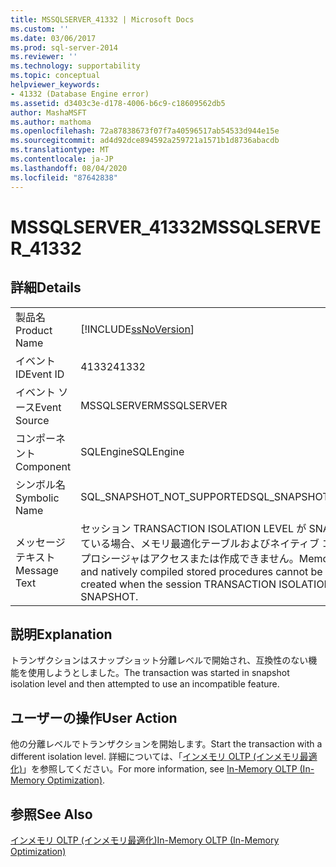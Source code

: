 ```yaml
---
title: MSSQLSERVER_41332 | Microsoft Docs
ms.custom: ''
ms.date: 03/06/2017
ms.prod: sql-server-2014
ms.reviewer: ''
ms.technology: supportability
ms.topic: conceptual
helpviewer_keywords:
- 41332 (Database Engine error)
ms.assetid: d3403c3e-d178-4006-b6c9-c18609562db5
author: MashaMSFT
ms.author: mathoma
ms.openlocfilehash: 72a87838673f07f7a40596517ab54533d944e15e
ms.sourcegitcommit: ad4d92dce894592a259721a1571b1d8736abacdb
ms.translationtype: MT
ms.contentlocale: ja-JP
ms.lasthandoff: 08/04/2020
ms.locfileid: "87642838"
---
```

# <a name="mssqlserver_41332"></a><span data-ttu-id="ee619-102">MSSQLSERVER_41332</span><span class="sxs-lookup"><span data-stu-id="ee619-102">MSSQLSERVER_41332</span></span>
    
## <a name="details"></a><span data-ttu-id="ee619-103">詳細</span><span class="sxs-lookup"><span data-stu-id="ee619-103">Details</span></span>  
  
|||  
|-|-|  
|<span data-ttu-id="ee619-104">製品名</span><span class="sxs-lookup"><span data-stu-id="ee619-104">Product Name</span></span>|[!INCLUDE[ssNoVersion](../../includes/ssnoversion-md.md)]|  
|<span data-ttu-id="ee619-105">イベント ID</span><span class="sxs-lookup"><span data-stu-id="ee619-105">Event ID</span></span>|<span data-ttu-id="ee619-106">41332</span><span class="sxs-lookup"><span data-stu-id="ee619-106">41332</span></span>|  
|<span data-ttu-id="ee619-107">イベント ソース</span><span class="sxs-lookup"><span data-stu-id="ee619-107">Event Source</span></span>|<span data-ttu-id="ee619-108">MSSQLSERVER</span><span class="sxs-lookup"><span data-stu-id="ee619-108">MSSQLSERVER</span></span>|  
|<span data-ttu-id="ee619-109">コンポーネント</span><span class="sxs-lookup"><span data-stu-id="ee619-109">Component</span></span>|<span data-ttu-id="ee619-110">SQLEngine</span><span class="sxs-lookup"><span data-stu-id="ee619-110">SQLEngine</span></span>|  
|<span data-ttu-id="ee619-111">シンボル名</span><span class="sxs-lookup"><span data-stu-id="ee619-111">Symbolic Name</span></span>|<span data-ttu-id="ee619-112">SQL_SNAPSHOT_NOT_SUPPORTED</span><span class="sxs-lookup"><span data-stu-id="ee619-112">SQL_SNAPSHOT_NOT_SUPPORTED</span></span>|  
|<span data-ttu-id="ee619-113">メッセージ テキスト</span><span class="sxs-lookup"><span data-stu-id="ee619-113">Message Text</span></span>|<span data-ttu-id="ee619-114">セッション TRANSACTION ISOLATION LEVEL が SNAPSHOT に設定されている場合、メモリ最適化テーブルおよびネイティブ コンパイル ストアド プロシージャはアクセスまたは作成できません。</span><span class="sxs-lookup"><span data-stu-id="ee619-114">Memory optimized tables and natively compiled stored procedures cannot be accessed or created when the session TRANSACTION ISOLATION LEVEL is set to SNAPSHOT.</span></span>|  
  
## <a name="explanation"></a><span data-ttu-id="ee619-115">説明</span><span class="sxs-lookup"><span data-stu-id="ee619-115">Explanation</span></span>  
 <span data-ttu-id="ee619-116">トランザクションはスナップショット分離レベルで開始され、互換性のない機能を使用しようとしました。</span><span class="sxs-lookup"><span data-stu-id="ee619-116">The transaction was started in snapshot isolation level and then attempted to use an incompatible feature.</span></span>  
  
## <a name="user-action"></a><span data-ttu-id="ee619-117">ユーザーの操作</span><span class="sxs-lookup"><span data-stu-id="ee619-117">User Action</span></span>  
 <span data-ttu-id="ee619-118">他の分離レベルでトランザクションを開始します。</span><span class="sxs-lookup"><span data-stu-id="ee619-118">Start the transaction with a different isolation level.</span></span> <span data-ttu-id="ee619-119">詳細については、「[インメモリ OLTP &#40;インメモリ最適化&#41;](../in-memory-oltp/in-memory-oltp-in-memory-optimization.md)」を参照してください。</span><span class="sxs-lookup"><span data-stu-id="ee619-119">For more information, see [In-Memory OLTP &#40;In-Memory Optimization&#41;](../in-memory-oltp/in-memory-oltp-in-memory-optimization.md).</span></span>  
  
## <a name="see-also"></a><span data-ttu-id="ee619-120">参照</span><span class="sxs-lookup"><span data-stu-id="ee619-120">See Also</span></span>  
 [<span data-ttu-id="ee619-121">インメモリ OLTP &#40;インメモリ最適化&#41;</span><span class="sxs-lookup"><span data-stu-id="ee619-121">In-Memory OLTP &#40;In-Memory Optimization&#41;</span></span>](../in-memory-oltp/in-memory-oltp-in-memory-optimization.md)  
  
  
